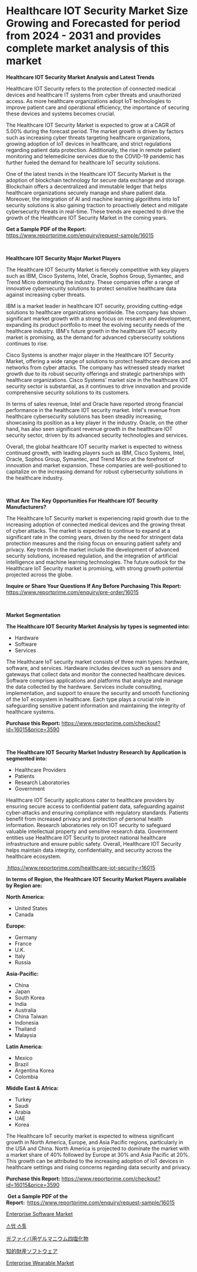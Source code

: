 <p><h1>Healthcare IOT Security Market Size Growing and Forecasted for period from 2024 - 2031 and provides complete market analysis of this market</h1></p><p><strong>Healthcare IOT Security Market Analysis and Latest Trends</strong></p>
<p><p>Healthcare IOT Security refers to the protection of connected medical devices and healthcare IT systems from cyber threats and unauthorized access. As more healthcare organizations adopt IoT technologies to improve patient care and operational efficiency, the importance of securing these devices and systems becomes crucial.</p><p>The Healthcare IOT Security Market is expected to grow at a CAGR of 5.00% during the forecast period. The market growth is driven by factors such as increasing cyber threats targeting healthcare organizations, growing adoption of IoT devices in healthcare, and strict regulations regarding patient data protection. Additionally, the rise in remote patient monitoring and telemedicine services due to the COVID-19 pandemic has further fueled the demand for healthcare IoT security solutions.</p><p>One of the latest trends in the Healthcare IOT Security Market is the adoption of blockchain technology for secure data exchange and storage. Blockchain offers a decentralized and immutable ledger that helps healthcare organizations securely manage and share patient data. Moreover, the integration of AI and machine learning algorithms into IoT security solutions is also gaining traction to proactively detect and mitigate cybersecurity threats in real-time. These trends are expected to drive the growth of the Healthcare IOT Security Market in the coming years.</p></p>
<p><strong>Get a Sample PDF of the Report:&nbsp;</strong> <a href="https://www.reportprime.com/enquiry/request-sample/16015">https://www.reportprime.com/enquiry/request-sample/16015</a></p>
<p>&nbsp;</p>
<p><strong>Healthcare IOT Security Major Market Players</strong></p>
<p><p>The Healthcare IOT Security Market is fiercely competitive with key players such as IBM, Cisco Systems, Intel, Oracle, Sophos Group, Symantec, and Trend Micro dominating the industry. These companies offer a range of innovative cybersecurity solutions to protect sensitive healthcare data against increasing cyber threats.</p><p>IBM is a market leader in healthcare IOT security, providing cutting-edge solutions to healthcare organizations worldwide. The company has shown significant market growth with a strong focus on research and development, expanding its product portfolio to meet the evolving security needs of the healthcare industry. IBM's future growth in the healthcare IOT security market is promising, as the demand for advanced cybersecurity solutions continues to rise.</p><p>Cisco Systems is another major player in the Healthcare IOT Security Market, offering a wide range of solutions to protect healthcare devices and networks from cyber attacks. The company has witnessed steady market growth due to its robust security offerings and strategic partnerships with healthcare organizations. Cisco Systems' market size in the healthcare IOT security sector is substantial, as it continues to drive innovation and provide comprehensive security solutions to its customers.</p><p>In terms of sales revenue, Intel and Oracle have reported strong financial performance in the healthcare IOT security market. Intel's revenue from healthcare cybersecurity solutions has been steadily increasing, showcasing its position as a key player in the industry. Oracle, on the other hand, has also seen significant revenue growth in the healthcare IOT security sector, driven by its advanced security technologies and services.</p><p>Overall, the global healthcare IOT security market is expected to witness continued growth, with leading players such as IBM, Cisco Systems, Intel, Oracle, Sophos Group, Symantec, and Trend Micro at the forefront of innovation and market expansion. These companies are well-positioned to capitalize on the increasing demand for robust cybersecurity solutions in the healthcare industry.</p></p>
<p>&nbsp;</p>
<p><strong>What Are The Key Opportunities For Healthcare IOT Security Manufacturers?</strong></p>
<p><p>The Healthcare IoT Security market is experiencing rapid growth due to the increasing adoption of connected medical devices and the growing threat of cyber attacks. The market is expected to continue to expand at a significant rate in the coming years, driven by the need for stringent data protection measures and the rising focus on ensuring patient safety and privacy. Key trends in the market include the development of advanced security solutions, increased regulation, and the integration of artificial intelligence and machine learning technologies. The future outlook for the Healthcare IoT Security market is promising, with strong growth potential projected across the globe.</p></p>
<p><strong>Inquire or Share Your Questions If Any Before Purchasing This Report:</strong> <a href="https://www.reportprime.com/enquiry/pre-order/16015">https://www.reportprime.com/enquiry/pre-order/16015</a></p>
<p>&nbsp;</p>
<p><strong>Market Segmentation</strong></p>
<p><strong>The Healthcare IOT Security Market Analysis by types is segmented into:</strong></p>
<p><ul><li>Hardware</li><li>Software</li><li>Services</li></ul></p>
<p><p>The Healthcare IoT security market consists of three main types: hardware, software, and services. Hardware includes devices such as sensors and gateways that collect data and monitor the connected healthcare devices. Software comprises applications and platforms that analyze and manage the data collected by the hardware. Services include consulting, implementation, and support to ensure the security and smooth functioning of the IoT ecosystem in healthcare. Each type plays a crucial role in safeguarding sensitive patient information and maintaining the integrity of healthcare systems.</p></p>
<p><strong>Purchase this Report:&nbsp;</strong><a href="https://www.reportprime.com/checkout?id=16015&price=3590">https://www.reportprime.com/checkout?id=16015&price=3590</a></p>
<p>&nbsp;</p>
<p><strong>The Healthcare IOT Security Market Industry Research by Application is segmented into:</strong></p>
<p><ul><li>Healthcare Providers</li><li>Patients</li><li>Research Laboratories</li><li>Government</li></ul></p>
<p><p>Healthcare IOT Security applications cater to healthcare providers by ensuring secure access to confidential patient data, safeguarding against cyber-attacks and ensuring compliance with regulatory standards. Patients benefit from increased privacy and protection of personal health information. Research laboratories rely on IOT security to safeguard valuable intellectual property and sensitive research data. Government entities use Healthcare IOT Security to protect national healthcare infrastructure and ensure public safety. Overall, Healthcare IOT Security helps maintain data integrity, confidentiality, and security across the healthcare ecosystem.</p></p>
<p><a href="https://www.reportprime.com/healthcare-iot-security-r16015">&nbsp;https://www.reportprime.com/healthcare-iot-security-r16015</a></p>
<p><strong>In terms of Region, the Healthcare IOT Security Market Players available by Region are:</strong></p>
<p>
    <p> <strong> North America: </strong>
        <ul>
            <li>United States</li>
            <li>Canada</li>
        </ul>
        </p> 
    <p> <strong> Europe: </strong>
        <ul>
            <li>Germany</li>
            <li>France</li>
            <li>U.K.</li>
            <li>Italy</li>
            <li>Russia</li>
        </ul>
        </p> 
    <p> <strong> Asia-Pacific: </strong>
        <ul>
            <li>China</li>
            <li>Japan</li>
            <li>South Korea</li>
            <li>India</li>
            <li>Australia</li>
            <li>China Taiwan</li>
            <li>Indonesia</li>
            <li>Thailand</li>
            <li>Malaysia</li>
        </ul>
        </p> 
    <p> <strong> Latin America: </strong>
        <ul>
            <li>Mexico</li>
            <li>Brazil</li>
            <li>Argentina Korea</li>
            <li>Colombia</li>
        </ul>
        </p> 
    <p> <strong> Middle East & Africa: </strong>
        <ul>
            <li>Turkey</li>
            <li>Saudi</li>
            <li>Arabia</li>
            <li>UAE</li>
            <li>Korea</li>
        </ul>
    </p>
    </p>
<p><p>The Healthcare IoT security market is expected to witness significant growth in North America, Europe, and Asia Pacific regions, particularly in the USA and China. North America is projected to dominate the market with a market share of 40% followed by Europe at 30% and Asia Pacific at 20%. This growth can be attributed to the increasing adoption of IoT devices in healthcare settings and rising concerns regarding data security and privacy.</p></p>
<p><strong>Purchase this Report: </strong><a href="https://www.reportprime.com/checkout?id=16015&price=3590">https://www.reportprime.com/checkout?id=16015&price=3590</a></p>
<p>&nbsp;<strong>Get a Sample PDF of the Report:&nbsp;&nbsp;</strong><a href="https://www.reportprime.com/enquiry/request-sample/16015">https://www.reportprime.com/enquiry/request-sample/16015</a></p>
<p><strong></strong></p>
<p><p><a href="https://github.com/juancolorado15/Market-Research-Report-List-3/blob/main/enterprise-software-market.md">Enterprise Software Market</a></p><p><a href="https://medium.com/@briaabshire/%EA%B8%80%EB%A1%9C%EB%B2%8C-%EC%8A%A4%ED%85%9D-%EC%8A%A4%ED%88%B4-%EC%8B%9C%EC%9E%A5-%EC%A0%9C%ED%92%88-%EC%9C%A0%ED%98%95-%EC%A0%91%ED%9E%8C-%EC%8A%A4%ED%85%9D-%EC%8A%A4%ED%88%B4-%ED%8E%BC%EC%B3%90%EC%A7%84-%EC%8A%A4%ED%85%9D-%EC%8A%A4%ED%88%B4-%EC%B5%9C%EC%A2%85-%EC%82%AC%EC%9A%A9%EC%9E%90-%EB%B0%8F-%EC%A7%80%EC%97%AD%EC%97%90-%EC%B4%88%EC%A0%90%EC%9D%84-%EB%A7%9E%EC%B6%98-%EB%B6%84%EC%84%9D%EA%B3%BC-%EC%98%88%EC%B8%A1-2024-2031-1eb21c0704b3">스텝 스툴</a></p><p><a href="https://github.com/AbigaleHuel/Market-Research-Report-List-2/blob/main/3537777122209.md">光ファイバ用ゲルマニウム四塩化物</a></p><p><a href="https://medium.com/@willismills2023/%E7%9F%A5%E7%9A%84%E8%B2%A1%E7%94%A3%E3%82%BD%E3%83%95%E3%83%88%E3%82%A6%E3%82%A7%E3%82%A2%E5%B8%82%E5%A0%B4%E3%82%B7%E3%82%A7%E3%82%A2-%E3%82%B5%E3%82%A4%E3%82%BA-%E3%83%88%E3%83%AC%E3%83%B3%E3%83%89-%E7%94%A3%E6%A5%AD%E5%88%86%E6%9E%90%E3%83%AC%E3%83%9D%E3%83%BC%E3%83%88-%E5%BF%9C%E7%94%A8%E5%88%A5-bfsi-%E6%94%BF%E5%BA%9C-%E8%A3%BD%E8%96%AC-%E5%8C%BB%E7%99%82-it-%E9%80%9A%E4%BF%A1-%E3%82%A8%E3%83%AC%E3%82%AF%E3%83%88%E3%83%AD%E3%83%8B%E3%82%AF%E3%82%B9-%E8%A3%BD%E9%80%A0%E6%A5%AD-%E3%81%9D%E3%81%AE%E4%BB%96-%E3%82%BF%E3%82%A4%E3%83%97%E5%88%A5-%E5%95%86%E6%A8%99ip%E7%AE%A1%E7%90%86%E3%82%BD%E3%83%95%E3%83%88%E3%82%A6%E3%82%A7%E3%82%A2-%E7%89%B9%E8%A8%B1ip%E7%AE%A1%E7%90%86-5445024988aa">知的財産ソフトウェア</a></p><p><a href="https://github.com/dx0328/Market-Research-Report-List-3/blob/main/enterprise-wearable-market.md">Enterprise Wearable Market</a></p></p>